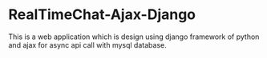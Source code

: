 # RealTimeChat-Ajax-Django
This is a web application which is design using django framework of python and ajax for async api call with mysql database.
